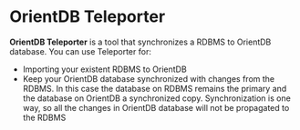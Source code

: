 # OrientDB Teleporter

**OrientDB Teleporter** is a tool that synchronizes a RDBMS to OrientDB database. You can use Teleporter for:
- Importing your existent RDBMS to OrientDB
- Keep your OrientDB database synchronized with changes from the RDBMS. In this case the database on RDBMS remains the primary and the database on OrientDB a synchronized copy. Synchronization is one way, so all the changes in OrientDB database will not be propagated to the RDBMS

